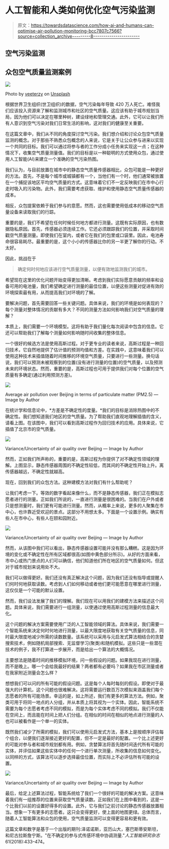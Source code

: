 # 人工智能和人类如何优化空气污染监测

> 原文：<https://towardsdatascience.com/how-ai-and-humans-can-optimise-air-pollution-monitoring-bcc7807c7566?source=collection_archive---------8----------------------->

## 空气污染监测

## 众包空气质量监测案例

![](img/b29b232134e03667300474cec6141e44.png)

Photo by [veeterzy](https://unsplash.com/@veeterzy?utm_source=unsplash&utm_medium=referral&utm_content=creditCopyText) on [Unsplash](https://unsplash.com/s/photos/air-pollution?utm_source=unsplash&utm_medium=referral&utm_content=creditCopyText)

根据世界卫生组织(世卫组织)的数据，空气污染每年导致 420 万人死亡。难怪我们应该投入资源来了解和监测城市和社区的空气质量。这应该有助于城市规划当局，因为他们可以决定在哪里种树，建设绿地和管理交通。此外，它可以让我们所有人意识到空气污染对我们日常生活的影响，这对我们的健康至关重要。

在这篇文章中，我们从不同的角度探讨空气污染。我们想介绍和讨论众包空气质量监测的概念。对于那些不熟悉众包概念的人来说，它是关于让公众参与进来以实现一个共同的目标。我们可以通过将参与者的工作分成小任务来实现这一点；在这种情况下，收集空气质量测量值。我们的目标是以一种聪明的方式使用众包，通过使用人工智能(AI)来建立一个准确的空气污染热图。

我们认为，与目前放置在城市中的静态空气质量传感器相比，众包可能是一种更好的方法。首先，不是每个城市或城镇都有一个，当他们有一个时，他们通常被放置在一个捕捉该地区平均空气质量的方式。这意味着它们不一定反映我们在市中心行走时吸入的污染物。此外，我们需要考虑获取、维护和使用静态空气质量传感器的成本。

相反，众包提案依赖于我们参与的意愿。然而，这也需要使用低成本的移动空气质量设备来读取我们的行踪。

重要的是，我们不希望在任何时候任何地方都进行测量。这既有实际原因，也有数据隐私原因。首先，传感器必须连续工作。它还必须跟踪我们的位置，并采取时间戳空气质量测量。即使我们在室内，或者它在我们的包里或口袋里。因此，电池寿命很容易耗尽。最重要的是，这个小小的传感器比你的另一半更了解你的行动。不太好。

因此，挑战在于

> 确定何时何地应该进行空气质量测量，以便有效地监测我们的城市。

希望现在这里的优化问题开始变得更加清晰。考虑到我们实际愿意贡献的频率和设备可用的电池量，我们希望确定进行测量的最佳位置，以便这些测量对促进有效的环境探索最有用，从而提高我们对环境的了解。

要解决问题，首先需要回答一些关键问题。具体来说，我们的环境是如何表现的？每个测量对整体情况的贡献有多大？不同的测量方法如何影响我们对空气质量的理解？

本质上，我们需要一个环境模型。这将有助于我们量化每次阅读中包含的信息。它还可以帮助我们了解每个测量如何影响随时间收集的整体信息。

一个很好的候选方法是使用高斯过程。对于更专业的读者来说，高斯过程是一种回归技术，它自然地提供了估计值的预测均值和方差。在实践中，这意味着我们可以使用这种技术来插值随着时间推移的环境空气质量，只要进行一些测量。换句话说，我们可以预测未被观察到的位置(没有进行测量的位置)的空气质量，以及预测未来的环境状态。然而，重要的是，高斯过程也可用于提供我们对每个位置的空气质量有多确定(通过利用预测方差)。

![](img/ca9133a506e775d97cdf64a2b3e17338.png)

Average air pollution over Beijing in terms of particulate matter (PM2.5) — Image by Author

在统计学和信息论中，*方差是不确定性的度量。*我们的目标是消除热图中的不确定性。我们想知道我们地区的空气质量。为了帮助我们直观地理解插值的含义，请看上图。在该图中，我们可以看到高斯过程作为回归技术的应用。具体来说，它插值了北京市的空气质量。

![](img/4fb95cef0ac635d8a3f6337d7b83168f.png)

Variance/Uncertainty of air quality over Beijing — Image by Author

然而，正如我们所声称的，重要的是，高斯过程为你提供了对不确定性领域的理解。上图显示，静态传感器周围的不确定性较低，而其间的不确定性开始上升。离传感器越远，不确定性就越高。

现在，回到我们的众包方法。这种建模方法对我们有什么帮助呢？

让我们考虑一下。等效的数字看起来像什么，而不是静态传感器，我们正在模拟志愿者进行的测量。正如我们所说的，一直进行测量是很困难的。当我们在户外或者只是想测量时，我们更有可能进行测量。然而，从概率上来说，更多的人聚集在市中心，也许靠近受欢迎的景点。这部分不用想太多。下面是一个设置示例。确实有些人在市中心，有些人在颐和园附近。

![](img/f53908c4d65b1f15ece60a802d4562a1.png)

Variance/Uncertainty of air quality over Beijing — Image by Author

然而，从该图中我们可以看出，静态传感器设置可能并没有那么糟糕。这是因为环境的变化或不确定性在所有区域都很高(如图中黄色部分所示)。从好的方面来看，市中心或热门景点的人们可以确信，他们知道他们所在地区的空气质量如何。但这对于城市规划来说用处不大。

我们可以做得更好。我们还没有真正解决这个问题，因为我们还没有指导或提醒人们何时何地获取读数。考虑到人们如何移动或者他们更可能愿意在哪里进行测量，这仅仅是一个可能的默认设置。

然而，我们设法发展了我们的理解。我们现在可以用我们的建模方法来描述这个问题。具体来说，我们需要进行一组测量，以使通过使用高斯过程测量的信息最大化。

这个问题的解决方案需要使用广泛的人工智能领域的算法。具体来说，我们需要一个智能系统来决定何时何地进行测量，以最大限度地获取有关空气质量的信息，同时最大限度地减少所需的读数数量。该系统可以采用与元启发式算法相结合的贪婪搜索技术，例如随机局部搜索、无监督学习(聚类)和随机模拟。这些只是一些潜在技术的例子，我不打算进一步展开，而是给出一个算法的大概情况。

主要想法是随着时间的推移模拟环境，问一些假设的问题。如果我现在进行测量，而不是晚上。哪一个会给我最好的结果？两者都有必要吗？如果我在市区测量或者在我家附近测量会怎么样？

想想我们可以问的所有可能的假设问题。这是每个人每时每刻的假设。即使对于最强大的计算机，这个问题也很难解决。这将需要运行数百万次模拟来涵盖我们每个志愿者的所有可能场景。幸运的是，如上所述，我们有更多的算法方法。例如，聚类可用于将同一地点的人分组，并从本质上将其视为一个实体。因此，智能系统不需要为每个志愿者考虑不同的模拟，而是为每个实体考虑不同的模拟。我们不仅能在空间上，而且能在时间上把人们分组。在相似的时间在相似的地点进行测量的人也可以被看作是一个单一的实体。

既然我们减少了所需的模拟，我们可以使用元启发式方法，基本上是按顺序评估每个组合，以便我们逐渐接近更好的配置，但不一定是最好的配置。一个比上述更好的可能对参与者和城市规划都有用。例如，贪婪算法将首先随时间迭代所有可能的实体，并评估如果这些实体中的任何一个进行单次测量，所收集的信息如何变化。以同样的方式，该算法可以逐步选择最佳位置，而实际上不必评估所有可能的设置。

![](img/0c95dfadc266fb2272a7865fc9ee3604.png)

Variance/Uncertainty of air quality over Beijing — Image by Author

最后，给定上述算法过程，智能系统给了我们一个很好的可能的解决方案。这意味着我们有一组推荐的位置来获取空气质量读数。正如我们在上图中看到的，这是一个比我们以前的设置好得多的设置。此外，它与我们之前讨论的静态传感器放置相当。想象一下有更多的志愿者。这只会变得更好，使上面的地图更绿。总体而言，随着人工智能算法和众包的使用，空气质量监测可以变得更容易和更有效。

这篇文章和数字是基于一个出版的期刊:泽诺诺斯，亚历山大，塞巴斯蒂安斯坦，和尼古拉斯詹宁斯。"在不确定的参与式传感环境中协调测量."*人工智能研究杂志*61(2018):433–474。